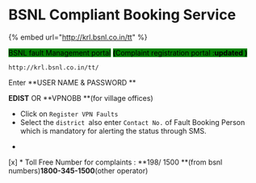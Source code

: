 # BSNL Compliant Booking Service

{% embed url="http://krl.bsnl.co.in/tt" %}

&#x20; <mark style="background-color:green;">BSNL fault Management portal</mark>  <mark style="background-color:green;">**(**</mark><mark style="background-color:green;">Complaint registration portal :</mark><mark style="background-color:green;">**updated )**</mark>

```xml-doc
http://krl.bsnl.co.in/tt/
```

Enter **USER NAME & PASSWORD **

**EDIST** OR **VPNOBB **(for village offices)

* Click on `Register VPN Faults`
* Select the `district `also enter `Contact No.` of Fault Booking Person which is mandatory for alerting the status through SMS.

<!---->

*
[x]   * Toll Free Number for complaints : **198/ 1500 **(from bsnl numbers)**1800-345-1500**(other operator)
